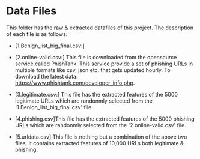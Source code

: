 # Data Files

This folder has the raw & extracted datafiles of this project. The description of each file is as follows:

* [1.Benign_list_big_final.csv:]

* [2.online-valid.csv:] This file is downloaded from the opensource service called PhishTank. This service provide a set of phishing URLs in multiple formats like csv, json etc. that gets updated hourly. To download the latest data: https://www.phishtank.com/developer_info.php.

* [3.legitimate.csv:] This file has the extracted features of the 5000 legitimate URLs which are randonmly selected from the '1.Benign_list_big_final.csv' file.

* [4.phishing.csv]This file has the extracted features of the 5000 phishing URLs which are randonmly selected from the '2.online-valid.csv' file.

* [5.urldata.csv] This file is nothing but a combination of the above two files. It contains extracted features of 10,000 URLs both legitimate & phishing.
